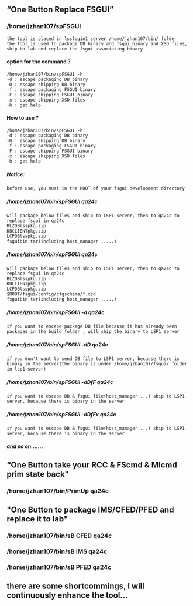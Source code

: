     
## “One Button Replace FSGUI”
### /home/jzhan107/spFSGUI
    the tool is placed in lsslogin1 server /home/jzhan107/bin/ folder
    the tool is used to package DB binary and fsgui binary and XSD files, ship to lab and replace the fsgui associating binary. 
#### option for the command ?
    /home/jzhan107/bin/spFSGUI -h 
    -d : escape packaging DB binary
    -D : escape shipping DB binary
    -f : escape packaging FSGUI binary
    -F : escape shipping FSGUI binary
    -x : escape shipping XSD files
    -h : get help

#### How to use ?
    /home/jzhan107/bin/spFSGUI -h 
    -d : escape packaging DB binary
    -D : escape shipping DB binary
    -f : escape packaging FSGUI binary
    -F : escape shipping FSGUI binary
    -x : escape shipping XSD files
    -h : get help
##### Notice:
    before use, you must in the ROOT of your fsgui development directory
##### /home/jzhan107/bin/spFSGUI qa24c
    will package below files and ship to LSP1 server, then to qa24c to replace fsgui in qa24c
    BLZDBlsspkg.zip
    DBCLIENTpkg.zip
    LCPDBlsspkg.zip
    fsguibin.tar(including host_manager .....)
##### /home/jzhan107/bin/spFSGUI qa24c
    will package below files and ship to LSP1 server, then to qa24c to replace fsgui in qa24c
    BLZDBlsspkg.zip
    DBCLIENTpkg.zip
    LCPDBlsspkg.zip
    $ROOT/fsgui/config/cfgschema/*.xsd
    fsguibin.tar(including host_manager .....)
##### /home/jzhan107/bin/spFSGUI -d qa24c
    if you want to escape package DB file because it has already been packaged in the build folder , will ship the binary to LSP1 server
##### /home/jzhan107/bin/spFSGUI -dD qa24c
    if you don't want to send DB file to LSP1 server, because there is binary in the server(the binary is under /home/jzhan107/fsgui/ folder in lsp1 server)
##### /home/jzhan107/bin/spFSGUI -dDfF qa24c
    if you want to escape DB & fsgui file(host_manager....) ship to LSP1 server, because there is binary in the server
##### /home/jzhan107/bin/spFSGUI -dDfFx qa24c
    if you want to escape DB & fsgui file(host_manager....) ship to LSP1 server, because there is binary in the server
##### and so on.......

## “One Button take your RCC & FScmd & MIcmd prim state back"
### /home/jzhan107/bin/PrimUp qa24c
  
## "One Button to package IMS/CFED/PFED and replace it to lab"
### /home/jzhan107/bin/sB CFED qa24c
### /home/jzhan107/bin/sB IMS qa24c
### /home/jzhan107/bin/sB PFED qa24c

## there are some shortcommings, I will continuously enhance the tool... 
